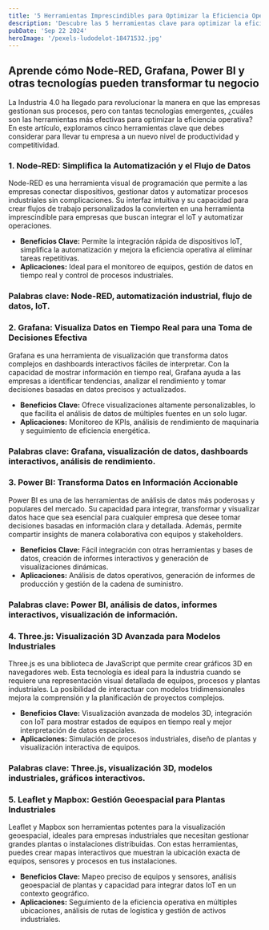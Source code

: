 ```yaml
---
title: '5 Herramientas Imprescindibles para Optimizar la Eficiencia Operativa en la Industria 4.0'
description: 'Descubre las 5 herramientas clave para optimizar la eficiencia operativa en la Industria 4.0. Aprende cómo Node-RED, Grafana, Power BI y otras tecnologías pueden transformar tu negocio'
pubDate: 'Sep 22 2024'
heroImage: '/pexels-ludodelot-18471532.jpg'
---
```

## Aprende cómo Node-RED, Grafana, Power BI y otras tecnologías pueden transformar tu negocio

La Industria 4.0 ha llegado para revolucionar la manera en que las empresas gestionan sus procesos, pero con tantas tecnologías emergentes, ¿cuáles son las herramientas más efectivas para optimizar la eficiencia operativa? En este artículo, exploramos cinco herramientas clave que debes considerar para llevar tu empresa a un nuevo nivel de productividad y competitividad.

### 1. **Node-RED: Simplifica la Automatización y el Flujo de Datos**

Node-RED es una herramienta visual de programación que permite a las empresas conectar dispositivos, gestionar datos y automatizar procesos industriales sin complicaciones. Su interfaz intuitiva y su capacidad para crear flujos de trabajo personalizados la convierten en una herramienta imprescindible para empresas que buscan integrar el IoT y automatizar operaciones.

- **Beneficios Clave:** Permite la integración rápida de dispositivos IoT, simplifica la automatización y mejora la eficiencia operativa al eliminar tareas repetitivas.
- **Aplicaciones:** Ideal para el monitoreo de equipos, gestión de datos en tiempo real y control de procesos industriales.

### **Palabras clave:** Node-RED, automatización industrial, flujo de datos, IoT.

### 2. **Grafana: Visualiza Datos en Tiempo Real para una Toma de Decisiones Efectiva**

Grafana es una herramienta de visualización que transforma datos complejos en dashboards interactivos fáciles de interpretar. Con la capacidad de mostrar información en tiempo real, Grafana ayuda a las empresas a identificar tendencias, analizar el rendimiento y tomar decisiones basadas en datos precisos y actualizados.

- **Beneficios Clave:** Ofrece visualizaciones altamente personalizables, lo que facilita el análisis de datos de múltiples fuentes en un solo lugar.
- **Aplicaciones:** Monitoreo de KPIs, análisis de rendimiento de maquinaria y seguimiento de eficiencia energética.

### **Palabras clave:** Grafana, visualización de datos, dashboards interactivos, análisis de rendimiento.

### 3. **Power BI: Transforma Datos en Información Accionable**

Power BI es una de las herramientas de análisis de datos más poderosas y populares del mercado. Su capacidad para integrar, transformar y visualizar datos hace que sea esencial para cualquier empresa que desee tomar decisiones basadas en información clara y detallada. Además, permite compartir insights de manera colaborativa con equipos y stakeholders.

- **Beneficios Clave:** Fácil integración con otras herramientas y bases de datos, creación de informes interactivos y generación de visualizaciones dinámicas.
- **Aplicaciones:** Análisis de datos operativos, generación de informes de producción y gestión de la cadena de suministro.

### **Palabras clave:** Power BI, análisis de datos, informes interactivos, visualización de información.

### 4. **Three.js: Visualización 3D Avanzada para Modelos Industriales**

Three.js es una biblioteca de JavaScript que permite crear gráficos 3D en navegadores web. Esta tecnología es ideal para la industria cuando se requiere una representación visual detallada de equipos, procesos y plantas industriales. La posibilidad de interactuar con modelos tridimensionales mejora la comprensión y la planificación de proyectos complejos.

- **Beneficios Clave:** Visualización avanzada de modelos 3D, integración con IoT para mostrar estados de equipos en tiempo real y mejor interpretación de datos espaciales.
- **Aplicaciones:** Simulación de procesos industriales, diseño de plantas y visualización interactiva de equipos.

### **Palabras clave:** Three.js, visualización 3D, modelos industriales, gráficos interactivos.

### 5. **Leaflet y Mapbox: Gestión Geoespacial para Plantas Industriales**

Leaflet y Mapbox son herramientas potentes para la visualización geoespacial, ideales para empresas industriales que necesitan gestionar grandes plantas o instalaciones distribuidas. Con estas herramientas, puedes crear mapas interactivos que muestran la ubicación exacta de equipos, sensores y procesos en tus instalaciones.

- **Beneficios Clave:** Mapeo preciso de equipos y sensores, análisis geoespacial de plantas y capacidad para integrar datos IoT en un contexto geográfico.
- **Aplicaciones:** Seguimiento de la eficiencia operativa en múltiples ubicaciones, análisis de rutas de logística y gestión de activos industriales.